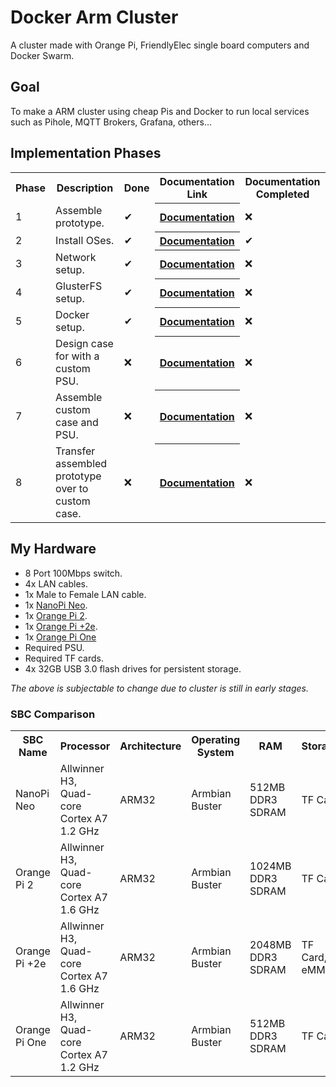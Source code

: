 # Docker Arm Cluster
A cluster made with Orange Pi, FriendlyElec single board computers and Docker Swarm.

## Goal
To make a ARM cluster using cheap Pis and Docker to run local services such as Pihole, MQTT Brokers, Grafana, others...

## Implementation Phases
<table>
  <tr>
    <th>Phase</th>
    <th>Description</th>
    <th>Done</th>
    <th>Documentation Link</th>
    <th>Documentation Completed</th>
  </tr>
  <tr>
    <td>1</td>
    <td>Assemble prototype.</td>
    <td>✔</td>
    <th><a href="https://github.com/coenraadhuman/docker-arm-cluster/blob/master/documentation/1-assemble-prototype.md">Documentation</a></th>
    <td>❌</td>
  </tr>
  <tr>
    <td>2</td>
    <td>Install OSes.</td>
    <td>✔</td>
    <th><a href="https://github.com/coenraadhuman/docker-arm-cluster/blob/master/documentation/2-install-os.md">Documentation</a></th>
    <td>✔</td>
  </tr>
  <tr>
    <td>3</td>
    <td>Network setup.</td>
    <td>✔</td>
    <th><a href="https://github.com/coenraadhuman/docker-arm-cluster/blob/master/documentation/3-network-setup.md">Documentation</a></th>
    <td>❌</td>
  </tr>
  <tr>
    <td>4</td>
    <td>GlusterFS setup.</td>
    <td>✔</td>
    <th><a href="https://github.com/coenraadhuman/docker-arm-cluster/blob/master/documentation/4-gluster-setup.md">Documentation</a></th>
    <td>❌</td>
  </tr>
  <tr>
    <td>5</td>
    <td>Docker setup.</td>
    <td>✔</td>
    <th><a href="https://github.com/coenraadhuman/docker-arm-cluster/blob/master/documentation/5-docker-setup.md">Documentation</a></th>
    <td>❌</td>
  </tr>
  <tr>
    <td>6</td>
    <td>Design case for with a custom PSU.</td>
    <td>❌</td>
    <th><a href="https://github.com/coenraadhuman/docker-arm-cluster/blob/master/documentation/6-design-custom-case.md">Documentation</a></th>
    <td>❌</td>
  </tr>
  <tr>
    <td>7</td>
    <td>Assemble custom case and PSU.</td>
    <td>❌</td>
    <th><a href="https://github.com/coenraadhuman/docker-arm-cluster/blob/master/documentation/7-assemble-custom-case.md">Documentation</a></th>
    <td>❌</td>
  </tr>
  <tr>
    <td>8</td>
    <td>Transfer assembled prototype over to custom case.</td>
    <td>❌</td>
    <th><a href="https://github.com/coenraadhuman/docker-arm-cluster/blob/master/documentation/8-transfer-prototype-to-custom-case.md">Documentation</a></th>
    <td>❌</td>
  </tr>
</table>

## My Hardware
- 8 Port 100Mbps switch.
- 4x LAN cables.
- 1x Male to Female LAN cable.
- 1x [NanoPi Neo](https://www.friendlyarm.com/index.php?route=product/product&product_id=132).
- 1x [Orange Pi 2](http://www.orangepi.org/orangepi2/).
- 1x [Orange Pi +2e](http://www.orangepi.org/orangepiplus2e/).
- 1x [Orange Pi One](http://www.orangepi.org/orangepione/)
- Required PSU.
- Required TF cards.
- 4x 32GB USB 3.0 flash drives for persistent storage.

_The above is subjectable to change due to cluster is still in early stages._

### SBC Comparison
<table>
  <tr>
    <th>SBC Name</th>
    <th>Processor</th>
    <th>Architecture</th>
    <th>Operating System</th>
    <th>RAM</th>
    <th>Storage</th>
    <th>Network</th>
    <th>Docker Manager</th>
    <th>Docker Worker</th>
  </tr>
  <tr>
    <td>NanoPi Neo</td>
    <td>Allwinner H3, Quad-core Cortex A7 1.2 GHz</td>
    <td>ARM32</td>
    <td>Armbian Buster</td>
    <td>512MB DDR3 SDRAM</td>
    <td>TF Card</td>
    <td>100Mbps Ethernet</td>
    <td>No</td>
    <td>Yes</td>
  </tr>
  <tr>
    <td>Orange Pi 2</td>
    <td>Allwinner H3, Quad-core Cortex A7 1.6 GHz</td>
    <td>ARM32</td>
    <td>Armbian Buster</td>
    <td>1024MB DDR3 SDRAM</td>
    <td>TF Card</td>
    <td>100Mbps Ethernet</td>
    <td>No</td>
    <td>Yes</td>
  </tr>
  <tr>
    <td>Orange Pi +2e</td>
    <td>Allwinner H3, Quad-core Cortex A7 1.6 GHz</td>
    <td>ARM32</td>
    <td>Armbian Buster</td>
    <td>2048MB DDR3 SDRAM</td>
    <td>TF Card, eMMC</td>
    <td>1000Mbps Ethernet</td>
    <td>Yes</td>
    <td>Yes</td>
  </tr>
  <tr>
    <td>Orange Pi One</td>
    <td>Allwinner H3, Quad-core Cortex A7 1.2 GHz</td>
    <td>ARM32</td>
    <td>Armbian Buster</td>
    <td>512MB DDR3 SDRAM</td>
    <td>TF Card</td>
    <td>100Mbps Ethernet</td>
    <td>No</td>
    <td>Yes</td>
  </tr>
</table>
